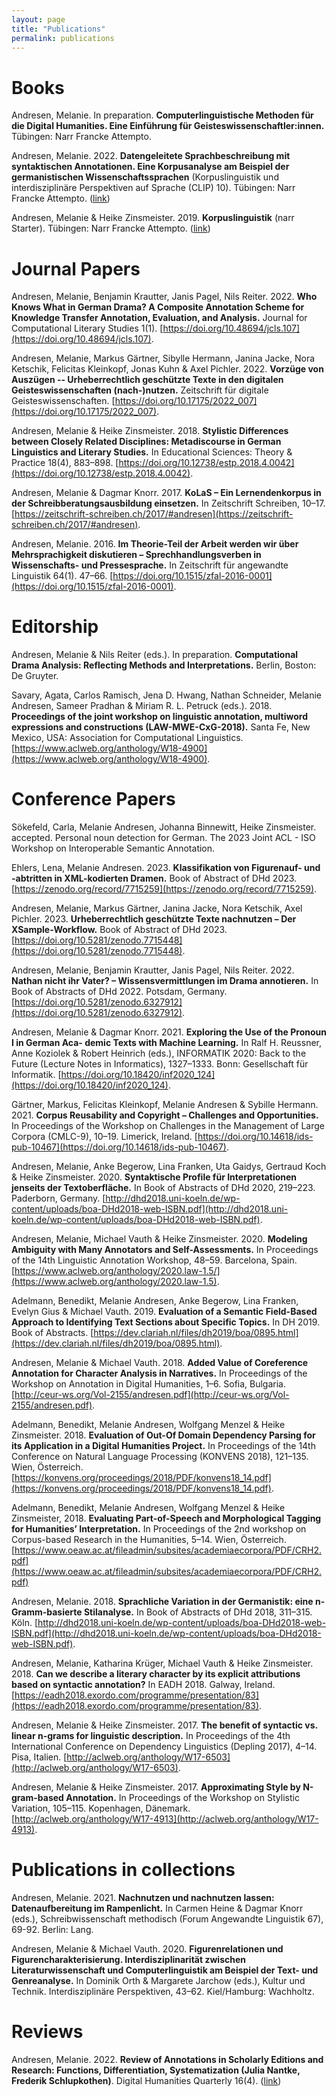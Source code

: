```yaml
---
layout: page
title: "Publications"
permalink: publications
---
```


# Books

Andresen, Melanie. In preparation. **Computerlinguistische Methoden für die Digital Humanities. Eine Einführung für Geisteswissenschaftler:innen.** Tübingen: Narr Francke Attempto.

Andresen, Melanie. 2022. **Datengeleitete Sprachbeschreibung mit syntaktischen Annotationen. Eine Korpusanalyse am Beispiel der germanistischen Wissenschaftssprachen** (Korpuslinguistik und interdisziplinäre Perspektiven auf Sprache (CLIP) 10). Tübingen: Narr Francke Attempto. ([link](https://www.narr.de/datengeleitete-sprachbeschreibung-mit-syntaktischen-annotationen-18514-1/))

Andresen, Melanie & Heike Zinsmeister. 2019. **Korpuslinguistik** (narr Starter). Tübingen: Narr Francke Attempto. ([link](https://www.narr.de/korpuslinguistik-18226-1/))


# Journal Papers

Andresen, Melanie,  Benjamin Krautter, Janis Pagel, Nils Reiter. 2022. **Who Knows What in German Drama? A Composite Annotation Scheme for Knowledge Transfer Annotation, Evaluation, and Analysis.** Journal for Computational Literary Studies 1(1). [https://doi.org/10.48694/jcls.107](https://doi.org/10.48694/jcls.107).

Andresen, Melanie, Markus Gärtner, Sibylle Hermann, Janina Jacke, Nora Ketschik, Felicitas Kleinkopf, Jonas Kuhn & Axel Pichler. 2022. **Vorzüge von Auszügen -- Urheberrechtlich geschützte Texte in den digitalen Geisteswissenschaften (nach-)nutzen.** Zeitschrift für digitale Geisteswissenschaften. [https://doi.org/10.17175/2022_007](https://doi.org/10.17175/2022_007).

Andresen, Melanie & Heike Zinsmeister. 2018. **Stylistic Differences between Closely Related Disciplines: Metadiscourse in German Linguistics and Literary Studies.** In Educational Sciences: Theory & Practice 18(4), 883–898. [https://doi.org/10.12738/estp.2018.4.0042](https://doi.org/10.12738/estp.2018.4.0042).

Andresen, Melanie & Dagmar Knorr. 2017. **KoLaS – Ein Lernendenkorpus in der Schreibberatungsausbildung einsetzen.** In Zeitschrift Schreiben, 10–17. [https://zeitschrift-schreiben.ch/2017/#andresen](https://zeitschrift-schreiben.ch/2017/#andresen).

Andresen, Melanie. 2016. **Im Theorie-Teil der Arbeit werden wir über Mehrsprachigkeit diskutieren – Sprechhandlungsverben in Wissenschafts- und Pressesprache.** In Zeitschrift für angewandte Linguistik 64(1). 47–66. [https://doi.org/10.1515/zfal-2016-0001](https://doi.org/10.1515/zfal-2016-0001).


# Editorship

Andresen, Melanie & Nils Reiter (eds.). In preparation. **Computational Drama Analysis: Reflecting Methods and Interpretations.** Berlin, Boston: De Gruyter.

Savary, Agata, Carlos Ramisch, Jena D. Hwang, Nathan Schneider, Melanie Andresen, Sameer Pradhan & Miriam R. L. Petruck (eds.). 2018. **Proceedings of the joint workshop on linguistic annotation, multiword expressions and constructions (LAW-MWE-CxG-2018).** Santa Fe, New Mexico, USA: Association for Computational Linguistics. [https://www.aclweb.org/anthology/W18-4900](https://www.aclweb.org/anthology/W18-4900).


# Conference Papers

Sökefeld, Carla, Melanie Andresen, Johanna Binnewitt, Heike Zinsmeister. accepted. Personal noun detection for German. The 2023 Joint ACL - ISO Workshop on Interoperable Semantic Annotation.

Ehlers, Lena, Melanie Andresen. 2023. **Klassifikation von Figurenauf- und -abtritten in XML-kodierten Dramen.** Book of Abstract of DHd 2023. [https://zenodo.org/record/7715259](https://zenodo.org/record/7715259).

Andresen, Melanie, Markus Gärtner, Janina Jacke, Nora Ketschik, Axel Pichler. 2023. **Urheberrechtlich geschützte Texte nachnutzen – Der XSample-Workflow.** Book of Abstract of DHd 2023. [https://doi.org/10.5281/zenodo.7715448](https://doi.org/10.5281/zenodo.7715448).

Andresen, Melanie, Benjamin Krautter, Janis Pagel, Nils Reiter. 2022. **Nathan nicht ihr Vater? – Wissensvermittlungen im Drama annotieren.** In Book of Abstracts of DHd 2022. Potsdam, Germany. [https://doi.org/10.5281/zenodo.6327912](https://doi.org/10.5281/zenodo.6327912).

Andresen, Melanie & Dagmar Knorr. 2021. **Exploring the Use of the Pronoun I in German Aca- demic Texts with Machine Learning.** In Ralf H. Reussner, Anne Koziolek & Robert Heinrich (eds.), INFORMATIK 2020: Back to the Future (Lecture Notes in Informatics), 1327–1333. Bonn: Gesellschaft für Informatik. [https://doi.org/10.18420/inf2020_124](https://doi.org/10.18420/inf2020_124).

Gärtner, Markus, Felicitas Kleinkopf, Melanie Andresen & Sybille Hermann. 2021. **Corpus Reusability and Copyright – Challenges and Opportunities.** In Proceedings of the Workshop on Challenges in the Management of Large Corpora (CMLC-9), 10–19. Limerick, Ireland. [https://doi.org/10.14618/ids-pub-10467](https://doi.org/10.14618/ids-pub-10467).

Andresen, Melanie, Anke Begerow, Lina Franken, Uta Gaidys, Gertraud Koch & Heike Zinsmeister. 2020. **Syntaktische Profile für Interpretationen jenseits der Textoberfläche.** In Book of Abstracts of DHd 2020, 219–223. Paderborn, Germany. [http://dhd2018.uni-koeln.de/wp-content/uploads/boa-DHd2018-web-ISBN.pdf](http://dhd2018.uni-koeln.de/wp-content/uploads/boa-DHd2018-web-ISBN.pdf).

Andresen, Melanie, Michael Vauth & Heike Zinsmeister. 2020. **Modeling Ambiguity with Many Annotators and Self-Assessments.** In Proceedings of the 14th Linguistic Annotation Workshop, 48–59. Barcelona, Spain. [https://www.aclweb.org/anthology/2020.law-1.5/](https://www.aclweb.org/anthology/2020.law-1.5).

Adelmann, Benedikt, Melanie Andresen, Anke Begerow, Lina Franken, Evelyn Gius & Michael Vauth. 2019. **Evaluation of a Semantic Field-Based Approach to Identifying Text Sections about Specific Topics.** In DH 2019. Book of Abstracts. [https://dev.clariah.nl/files/dh2019/boa/0895.html](https://dev.clariah.nl/files/dh2019/boa/0895.html).

Andresen, Melanie & Michael Vauth. 2018. **Added Value of Coreference Annotation for Character Analysis in Narratives.** In Proceedings of the Workshop on Annotation in Digital Humanities, 1–6. Sofia, Bulgaria. [http://ceur-ws.org/Vol-2155/andresen.pdf](http://ceur-ws.org/Vol-2155/andresen.pdf).

Adelmann, Benedikt, Melanie Andresen, Wolfgang Menzel & Heike Zinsmeister. 2018. **Evaluation of Out-Of Domain Dependency Parsing for its Application in a Digital Humanities Project.** In Proceedings of the 14th Conference on Natural Language Processing (KONVENS 2018), 121–135. Wien, Österreich. [https://konvens.org/proceedings/2018/PDF/konvens18_14.pdf](https://konvens.org/proceedings/2018/PDF/konvens18_14.pdf).

Adelmann, Benedikt, Melanie Andresen, Wolfgang Menzel & Heike Zinsmeister, 2018. **Evaluating Part-of-Speech and Morphological Tagging for Humanities’ Interpretation.** In Proceedings of the 2nd workshop on Corpus-based Research in the Humanities, 5–14. Wien, Österreich. [https://www.oeaw.ac.at/fileadmin/subsites/academiaecorpora/PDF/CRH2.pdf](https://www.oeaw.ac.at/fileadmin/subsites/academiaecorpora/PDF/CRH2.pdf)

Andresen, Melanie. 2018. **Sprachliche Variation in der Germanistik: eine n-Gramm-basierte Stilanalyse.** In Book of Abstracts of DHd 2018, 311–315. Köln. [http://dhd2018.uni-koeln.de/wp-content/uploads/boa-DHd2018-web-ISBN.pdf](http://dhd2018.uni-koeln.de/wp-content/uploads/boa-DHd2018-web-ISBN.pdf).

Andresen, Melanie, Katharina Krüger, Michael Vauth & Heike Zinsmeister. 2018. **Can we describe a literary character by its explicit attributions based on syntactic annotation?** In EADH 2018. Galway, Ireland. [https://eadh2018.exordo.com/programme/presentation/83](https://eadh2018.exordo.com/programme/presentation/83).

Andresen, Melanie & Heike Zinsmeister. 2017. **The benefit of syntactic vs. linear n-grams for linguistic description.** In Proceedings of the 4th International Conference on Dependency Linguistics (Depling 2017), 4–14. Pisa, Italien. [http://aclweb.org/anthology/W17-6503](http://aclweb.org/anthology/W17-6503).

Andresen, Melanie & Heike Zinsmeister. 2017. **Approximating Style by N-gram-based Annotation.** In Proceedings of the Workshop on Stylistic Variation, 105–115. Kopenhagen, Dänemark. [http://aclweb.org/anthology/W17-4913](http://aclweb.org/anthology/W17-4913).


# Publications in collections

<!-- Andresen, Melanie & Nils Reiter: **Introduction**. In Andresen, Melanie & Nils Reiter (eds.): Computational Drama Analysis: Reflecting Methods and Interpretations. Berlin, Boston: De Gruyter.-->

<!-- Pagel, Janis, Benjamin Krautter, Melanie Andresen, Marcus Willand & Nils Reiter. im Erscheinen. **Doing DH in a mixed-methods scenario. Reflecting Quantitative Drama Analytics.** In Mixed Methods (Digital Humanities Research). Bielefeld: Transcript. -->

Andresen, Melanie. 2021. **Nachnutzen und nachnutzen lassen: Datenaufbereitung im Rampenlicht.** In Carmen Heine & Dagmar Knorr (eds.), Schreibwissenschaft methodisch (Forum Angewandte Linguistik 67), 69-92. Berlin: Lang.

Andresen, Melanie & Michael Vauth. 2020. **Figurenrelationen und Figurencharakterisierung. Interdisziplinarität zwischen Literaturwissenschaft und Computerlinguistik am Beispiel der Text- und Genreanalyse.** In Dominik Orth & Margarete Jarchow (eds.), Kultur und Technik. Interdisziplinäre Perspektiven, 43–62. Kiel/Hamburg: Wachholtz.


# Reviews

Andresen, Melanie. 2022. **Review of Annotations in Scholarly Editions and Research: Functions, Differentiation, Systematization (Julia Nantke, Frederik Schlupkothen)**. Digital Humanities Quarterly 16(4). ([link](http://www.digitalhumanities.org/dhq/vol/16/4/000655/000655.html))